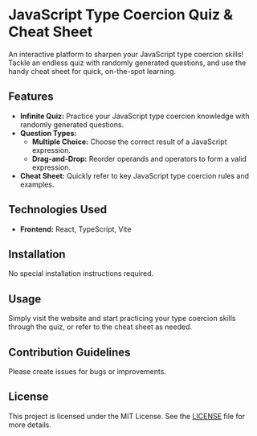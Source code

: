 # JavaScript Type Coercion Quiz & Cheat Sheet

An interactive platform to sharpen your JavaScript type coercion skills! Tackle an endless quiz with randomly generated questions, and use the handy cheat sheet for quick, on-the-spot learning.

## Features

- **Infinite Quiz:** Practice your JavaScript type coercion knowledge with randomly generated questions.
- **Question Types:**
  - **Multiple Choice:** Choose the correct result of a JavaScript expression.
  - **Drag-and-Drop:** Reorder operands and operators to form a valid expression.
- **Cheat Sheet:** Quickly refer to key JavaScript type coercion rules and examples.

## Technologies Used

- **Frontend:** React, TypeScript, Vite

## Installation

No special installation instructions required.

## Usage

Simply visit the website and start practicing your type coercion skills through the quiz, or refer to the cheat sheet as needed.

## Contribution Guidelines

Please create issues for bugs or improvements.

## License

This project is licensed under the MIT License. See the [LICENSE](./LICENSE) file for more details.
